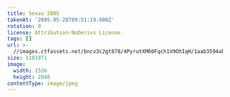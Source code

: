 ```yaml
---
title: Sexau 2005
takenAt: '2005-05-28T09:51:19.000Z'
rotation: 0
license: Attribution-NoDerivs License
tags: []
url: >-
  //images.ctfassets.net/bncv3c2gt878/4PyrutXM60Fqch1V9OhIqH/1aab3594abebcbbaed500210386c3f3a/sexau-2005_4559698445_o
size: 1101971
image:
  width: 1536
  height: 2048
contentType: image/jpeg
---
```


